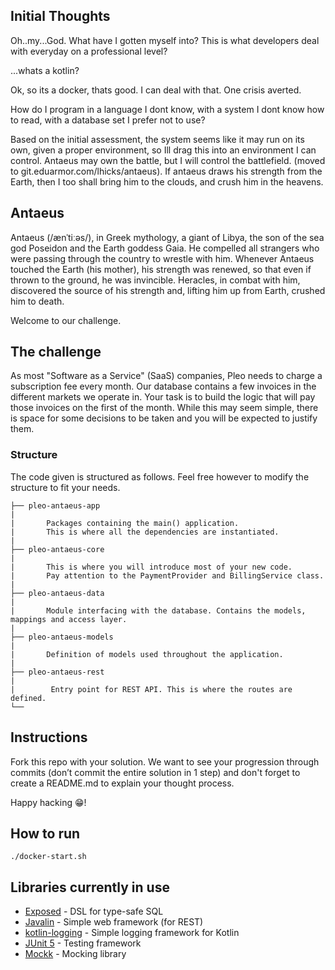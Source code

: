 ## Initial Thoughts

Oh..my...God. What have I gotten myself into? This is what developers deal with everyday on a professional level?

...whats a kotlin?

Ok, so its a docker, thats good. I can deal with that. One crisis averted.

How do I program in a language I dont know, with a system I dont know how to read, with a database set I prefer not to use?

Based on the initial assessment, the system seems like it may run on its own, given a proper environment, so Ill drag this into an environment I can control. Antaeus may own the battle, but I will control the battlefield. (moved to git.eduarmor.com/lhicks/antaeus). If antaeus draws his strength from the Earth, then I too shall bring him to the clouds, and crush him in the heavens.


## Antaeus

Antaeus (/ænˈtiːəs/), in Greek mythology, a giant of Libya, the son of the sea god Poseidon and the Earth goddess Gaia. He compelled all strangers who were passing through the country to wrestle with him. Whenever Antaeus touched the Earth (his mother), his strength was renewed, so that even if thrown to the ground, he was invincible. Heracles, in combat with him, discovered the source of his strength and, lifting him up from Earth, crushed him to death.

Welcome to our challenge.

## The challenge

As most "Software as a Service" (SaaS) companies, Pleo needs to charge a subscription fee every month. Our database contains a few invoices in the different markets we operate in. Your task is to build the logic that will pay those invoices on the first of the month. While this may seem simple, there is space for some decisions to be taken and you will be expected to justify them.

### Structure
The code given is structured as follows. Feel free however to modify the structure to fit your needs.
```
├── pleo-antaeus-app
|
|       Packages containing the main() application. 
|       This is where all the dependencies are instantiated.
|
├── pleo-antaeus-core
|
|       This is where you will introduce most of your new code.
|       Pay attention to the PaymentProvider and BillingService class.
|
├── pleo-antaeus-data
|
|       Module interfacing with the database. Contains the models, mappings and access layer.
|
├── pleo-antaeus-models
|
|       Definition of models used throughout the application.
|
├── pleo-antaeus-rest
|
|        Entry point for REST API. This is where the routes are defined.
└──
```

## Instructions
Fork this repo with your solution. We want to see your progression through commits (don’t commit the entire solution in 1 step) and don't forget to create a README.md to explain your thought process.

Happy hacking 😁!

## How to run
```
./docker-start.sh
```

## Libraries currently in use
* [Exposed](https://github.com/JetBrains/Exposed) - DSL for type-safe SQL
* [Javalin](https://javalin.io/) - Simple web framework (for REST)
* [kotlin-logging](https://github.com/MicroUtils/kotlin-logging) - Simple logging framework for Kotlin
* [JUnit 5](https://junit.org/junit5/) - Testing framework
* [Mockk](https://mockk.io/) - Mocking library
